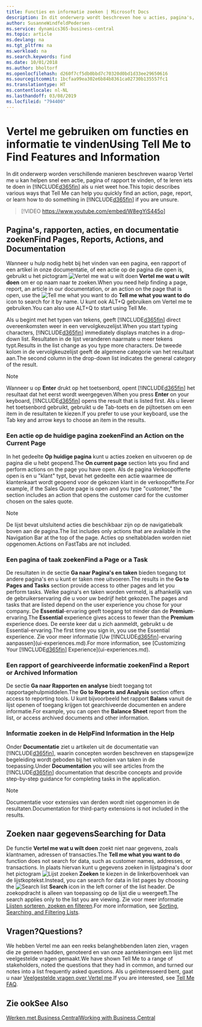 ```yaml
---
title: Functies en informatie zoeken | Microsoft Docs
description: In dit onderwerp wordt beschreven hoe u acties, pagina's, rapporten, documentatie en gegevens zoekt.
author: SusanneWindfeldPedersen
ms.service: dynamics365-business-central
ms.topic: article
ms.devlang: na
ms.tgt_pltfrm: na
ms.workload: na
ms.search.keywords: find
ms.date: 10/01/2018
ms.author: bholtorf
ms.openlocfilehash: d260f7cf5db0bbd7c70320d0bd1d33ee29650616
ms.sourcegitcommit: 1bcfaa99ea302e6b84b8361ca02730b135557fc1
ms.translationtype: HT
ms.contentlocale: nl-NL
ms.lasthandoff: 03/08/2019
ms.locfileid: "794400"
---
```

# <a name="using-tell-me-to-find-features-and-information"></a><span data-ttu-id="44f54-103">Vertel me gebruiken om functies en informatie te vinden</span><span class="sxs-lookup"><span data-stu-id="44f54-103">Using Tell Me to Find Features and Information</span></span>  
<span data-ttu-id="44f54-104">In dit onderwerp worden verschillende manieren beschreven waarop Vertel me u kan helpen snel een actie, pagina of rapport te vinden, of te leren iets te doen in [!INCLUDE[d365fin](includes/d365fin_md.md)] als u niet weet hoe.</span><span class="sxs-lookup"><span data-stu-id="44f54-104">This topic describes various ways that Tell Me can help you quickly find an action, page, report, or learn how to do something in [!INCLUDE[d365fin](includes/d365fin_md.md)] if you are unsure.</span></span>  

> [!VIDEO https://www.youtube.com/embed/W8egYiS445o]

## <a name="find-pages-reports-actions-and-documentation"></a><span data-ttu-id="44f54-105">Pagina's, rapporten, acties, en documentatie zoeken</span><span class="sxs-lookup"><span data-stu-id="44f54-105">Find Pages, Reports, Actions, and Documentation</span></span> 
<span data-ttu-id="44f54-106">Wanneer u hulp nodig hebt bij het vinden van een pagina, een rapport of een artikel in onze documentatie, of een actie op de pagina die open is, gebruikt u het pictogram ![Vertel me wat u wilt doen](media/ui-search/search.png "Pagina of rapport zoeken") **Vertel me wat u wilt doen** om er op naam naar te zoeken.</span><span class="sxs-lookup"><span data-stu-id="44f54-106">When you need help finding a page, report, an article in our documentation, or an action on the page that is open, use the ![Tell me what you want to do](media/ui-search/search.png "Search for Page or Report") **Tell me what you want to do** icon to search for it by name.</span></span> <span data-ttu-id="44f54-107">U kunt ook ALT+Q gebruiken om Vertel me te gebruiken.</span><span class="sxs-lookup"><span data-stu-id="44f54-107">You can also use ALT+Q to start using Tell Me.</span></span>

<span data-ttu-id="44f54-108">Als u begint met het typen van tekens, geeft [!INCLUDE[d365fin](includes/d365fin_md.md)] direct overeenkomsten weer in een vervolgkeuzelijst.</span><span class="sxs-lookup"><span data-stu-id="44f54-108">When you start typing characters, [!INCLUDE[d365fin](includes/d365fin_md.md)] immediately displays matches in a drop-down list.</span></span> <span data-ttu-id="44f54-109">Resultaten in de lijst veranderen naarmate u meer tekens typt.</span><span class="sxs-lookup"><span data-stu-id="44f54-109">Results in the list change as you type more characters.</span></span> <span data-ttu-id="44f54-110">De tweede kolom in de vervolgkeuzelijst geeft de algemene categorie van het resultaat aan.</span><span class="sxs-lookup"><span data-stu-id="44f54-110">The second column in the drop-down list indicates the general category of the result.</span></span>   

> [!NOTE]  
>   <span data-ttu-id="44f54-111">Wanneer u op **Enter** drukt op het toetsenbord, opent [!INCLUDE[d365fin](includes/d365fin_md.md)] het resultaat dat het eerst wordt weergegeven.</span><span class="sxs-lookup"><span data-stu-id="44f54-111">When you press **Enter** on your keyboard, [!INCLUDE[d365fin](includes/d365fin_md.md)] opens the result that is listed first.</span></span> <span data-ttu-id="44f54-112">Als u liever het toetsenbord gebruikt, gebruikt u de Tab-toets en de pijltoetsen om een item in de resultaten te kiezen.</span><span class="sxs-lookup"><span data-stu-id="44f54-112">If you prefer to use your keyboard, use the Tab key and arrow keys to choose an item in the results.</span></span>

### <a name="find-an-action-on-the-current-page"></a><span data-ttu-id="44f54-113">Een actie op de huidige pagina zoeken</span><span class="sxs-lookup"><span data-stu-id="44f54-113">Find an Action on the Current Page</span></span>
<span data-ttu-id="44f54-114">In het gedeelte **Op huidige pagina** kunt u acties zoeken en uitvoeren op de pagina die u hebt geopend.</span><span class="sxs-lookup"><span data-stu-id="44f54-114">The **On current page** section lets you find and perform actions on the page you have open.</span></span> <span data-ttu-id="44f54-115">Als de pagina Verkoopofferte open is en u "klant" typt, bevat het gedeelte een actie waarmee de klantenkaart wordt geopend voor de gekozen klant in de verkoopofferte.</span><span class="sxs-lookup"><span data-stu-id="44f54-115">For example, if the Sales Quote page is open and you type "customer," the section includes an action that opens the customer card for the customer chosen on the sales quote.</span></span> 

> [!NOTE]  
>   <span data-ttu-id="44f54-116">De lijst bevat uitsluitend acties die beschikbaar zijn op de navigatiebalk boven aan de pagina.</span><span class="sxs-lookup"><span data-stu-id="44f54-116">The list includes only actions that are available in the Navigation Bar at the top of the page.</span></span> <span data-ttu-id="44f54-117">Acties op sneltabbladen worden niet opgenomen.</span><span class="sxs-lookup"><span data-stu-id="44f54-117">Actions on FastTabs are not included.</span></span>  

### <a name="find-a-page-or-a-task"></a><span data-ttu-id="44f54-118">Een pagina of taak zoeken</span><span class="sxs-lookup"><span data-stu-id="44f54-118">Find a Page or a Task</span></span>
<span data-ttu-id="44f54-119">De resultaten in de sectie **Ga naar Pagina's en taken** bieden toegang tot andere pagina's en u kunt er taken mee uitvoeren.</span><span class="sxs-lookup"><span data-stu-id="44f54-119">The results in the **Go to Pages and Tasks** section provide access to other pages and let you perform tasks.</span></span> <span data-ttu-id="44f54-120">Welke pagina's en taken worden vermeld, is afhankelijk van de gebruikerservaring die u voor uw bedrijf hebt gekozen.</span><span class="sxs-lookup"><span data-stu-id="44f54-120">The pages and tasks that are listed depend on the user experience you chose for your company.</span></span> <span data-ttu-id="44f54-121">De **Essential**-ervaring geeft toegang tot minder dan de **Premium**-ervaring.</span><span class="sxs-lookup"><span data-stu-id="44f54-121">The **Essential** experience gives access to fewer than the **Premium** experience does.</span></span> <span data-ttu-id="44f54-122">De eerste keer dat u zich aanmeldt, gebruikt u de Essential-ervaring.</span><span class="sxs-lookup"><span data-stu-id="44f54-122">The first time you sign in, you use the Essential experience.</span></span> <span data-ttu-id="44f54-123">Zie voor meer informatie [Uw [!INCLUDE[d365fin](includes/d365fin_md.md)]-ervaring aanpassen](ui-experiences.md).</span><span class="sxs-lookup"><span data-stu-id="44f54-123">For more information, see [Customizing Your [!INCLUDE[d365fin](includes/d365fin_md.md)] Experience](ui-experiences.md).</span></span>

### <a name="find-a-report-or-archived-information"></a><span data-ttu-id="44f54-124">Een rapport of gearchiveerde informatie zoeken</span><span class="sxs-lookup"><span data-stu-id="44f54-124">Find a Report or Archived Information</span></span>
<span data-ttu-id="44f54-125">De sectie **Ga naar Rapporten en analyse** biedt toegang tot rapportagehulpmiddelen.</span><span class="sxs-lookup"><span data-stu-id="44f54-125">The **Go to Reports and Analysis** section offers access to reporting tools.</span></span> <span data-ttu-id="44f54-126">U kunt bijvoorbeeld het rapport **Balans** vanuit de lijst openen of toegang krijgen tot gearchiveerde documenten en andere informatie.</span><span class="sxs-lookup"><span data-stu-id="44f54-126">For example, you can open the **Balance Sheet** report from the list, or access archived documents and other information.</span></span>  

### <a name="find-information-in-the-help"></a><span data-ttu-id="44f54-127">Informatie zoeken in de Help</span><span class="sxs-lookup"><span data-stu-id="44f54-127">Find Information in the Help</span></span>
<span data-ttu-id="44f54-128">Onder **Documentatie** ziet u artikelen uit de documentatie van [!INCLUDE[d365fin](includes/d365fin_md.md)], waarin concepten worden beschreven en stapsgewijze begeleiding wordt geboden bij het voltooien van taken in de toepassing.</span><span class="sxs-lookup"><span data-stu-id="44f54-128">Under **Documentation** you will see articles from the [!INCLUDE[d365fin](includes/d365fin_md.md)] documentation that describe concepts and provide step-by-step guidance for completing tasks in the application.</span></span>    

> [!NOTE]  
>   <span data-ttu-id="44f54-129">Documentatie voor extensies van derden wordt niet opgenomen in de resultaten.</span><span class="sxs-lookup"><span data-stu-id="44f54-129">Documentation for third-party extensions is not included in the results.</span></span> 

## <a name="searching-for-data"></a><span data-ttu-id="44f54-130">Zoeken naar gegevens</span><span class="sxs-lookup"><span data-stu-id="44f54-130">Searching for Data</span></span>
<span data-ttu-id="44f54-131">De functie **Vertel me wat u wilt doen** zoekt niet naar gegevens, zoals klantnamen, adressen of transacties.</span><span class="sxs-lookup"><span data-stu-id="44f54-131">The **Tell me what you want to do** function does not search for data, such as customer names, addresses, or transactions.</span></span> <span data-ttu-id="44f54-132">In plaats hiervan kunt u gegevens zoeken in lijstpagina's door het pictogram ![Lijst zoeken](media/ui-search/search-list.png "pictogram Lijst zoeken") **Zoeken** te kiezen in de linkerbovenhoek van de lijstkoptekst.</span><span class="sxs-lookup"><span data-stu-id="44f54-132">Instead, you can search for data in list pages by choosing the ![Search list](media/ui-search/search-list.png "Search list icon") **Search** icon in the left corner of the list header.</span></span> <span data-ttu-id="44f54-133">De zoekopdracht is alleen van toepassing op de lijst die u weergeeft.</span><span class="sxs-lookup"><span data-stu-id="44f54-133">The search applies only to the list you are viewing.</span></span> <span data-ttu-id="44f54-134">Zie voor meer informatie [Lijsten sorteren, zoeken en filteren](ui-enter-criteria-filters.md).</span><span class="sxs-lookup"><span data-stu-id="44f54-134">For more information, see [Sorting, Searching, and Filtering Lists](ui-enter-criteria-filters.md).</span></span>

## <a name="questions"></a><span data-ttu-id="44f54-135">Vragen?</span><span class="sxs-lookup"><span data-stu-id="44f54-135">Questions?</span></span>
<span data-ttu-id="44f54-136">We hebben Vertel me aan een reeks belanghebbenden laten zien, vragen die ze gemeen hadden, genoteerd en van onze aantekeningen een lijst met veelgestelde vragen gemaakt.</span><span class="sxs-lookup"><span data-stu-id="44f54-136">We have shown Tell Me to a range of stakeholders, noted the questions that they had in common, and turned our notes into a list frequently asked questions.</span></span> <span data-ttu-id="44f54-137">Als u geïnteresseerd bent, gaat u naar [Veelgestelde vragen over Vertel me](ui-search-faq.md).</span><span class="sxs-lookup"><span data-stu-id="44f54-137">If you are interested, see [Tell Me FAQ](ui-search-faq.md).</span></span>

## <a name="see-also"></a><span data-ttu-id="44f54-138">Zie ook</span><span class="sxs-lookup"><span data-stu-id="44f54-138">See Also</span></span>
[<span data-ttu-id="44f54-139">Werken met Business Central</span><span class="sxs-lookup"><span data-stu-id="44f54-139">Working with Business Central</span></span>](ui-work-product.md)